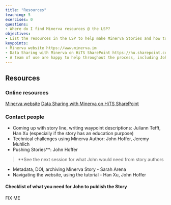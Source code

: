 ```yaml
---
title: "Resources"
teaching: 5
exercises: 0
questions:
- Where do I find Minerva resources @ the LSP?
objectives:
- List the resources in the LSP to help make Minerva Stories and how to utilize them
keypoints:
- Minerva website https://www.minerva.im
- Data Sharing with Minerva on HiTS SharePoint https://hu.sharepoint.com/sites/HiTS/SitePages/Data-Sharing-with-Minerva.aspx?csf=1&web=1&e=MqX6bG&cid=cff8ff08-d09d-44b2-8228-e95d70bfa79f (Contact Sarah Arena if you don't have access to SharePoint)
- A team of use are happy to help throughout the process, including John Hoffer, Han Xu, Juliann Tefft, Sarah Arena and Jeremy Muhlich.
---
```


## Resources

### Online resources

[Minerva website](https://www.minerva.im)
[Data Sharing with Minerva on HiTS SharePoint](https://hu.sharepoint.com/sites/HiTS/SitePages/Data-Sharing-with-Minerva.aspx?csf=1&web=1&e=MqX6bG&cid=cff8ff08-d09d-44b2-8228-e95d70bfa79f)

### Contact people

- Coming up with story line, writing waypoint descriptions: Juliann Tefft, Han Xu (especially if the story has an education purpose)
- Technical challenges using Minerva Author: John Hoffer, Jeremy Muhlich
- Pushing Stories**: John Hoffer
> **See the next session for what John would need from story authors
- Metadata, DOI, archiving Minerva Story - Sarah Arena
- Navigating the website, using the tutorial - Han Xu, John Hoffer

#### Checklist of what you need for John to publish the Story

FIX ME